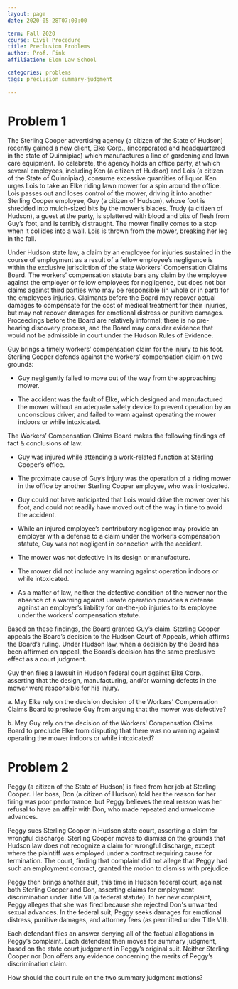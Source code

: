 ```yaml
---
layout: page 
date: 2020-05-28T07:00:00

term: Fall 2020
course: Civil Procedure 
title: Preclusion Problems
author: Prof. Fink
affiliation: Elon Law School 

categories: problems 
tags: preclusion summary-judgment 
  
---
```


# Problem 1

The Sterling Cooper advertising agency (a citizen of the State of Hudson) recently gained a new client, Elke Corp., (incorporated and headquartered in the state of Quinnipiac) which manufactures a line of gardening and lawn care equipment. To celebrate, the agency holds an office party, at which several employees, including Ken (a citizen of Hudson) and Lois (a citizen of the State of Quinnipiac), consume excessive quantities of liquor. Ken urges Lois to take an Elke riding lawn mower for a spin around the office. Lois passes out and loses control of the mower, driving it into another Sterling Cooper employee, Guy (a citizen of Hudson), whose foot is shredded into mulch-sized bits by the mower’s blades. Trudy (a citizen of Hudson), a guest at the party, is splattered with blood and bits of flesh from Guy’s foot, and is terribly distraught. The mower finally comes to a stop when it collides into a wall. Lois is thrown from the mower, breaking her leg in the fall. 

Under Hudson state law, a claim by an employee for injuries sustained in the course of employment as a result of a fellow employee’s negligence is within the exclusive jurisdiction of the state Workers’ Compensation Claims Board. The workers’ compensation statute bars any claim by the employee against the employer or fellow employees for negligence, but does not bar claims against third parties who may be responsible (in whole or in part) for the employee’s injuries. Claimants before the Board may recover actual damages to compensate for the cost of medical treatment for their injuries, but may not recover damages for emotional distress or punitive damages. Proceedings before the Board are relatively informal; there is no pre-hearing discovery process, and the Board may consider evidence that would not be admissible in court under the Hudson Rules of Evidence.

Guy brings a timely workers’ compensation claim for the injury to his foot. Sterling Cooper defends against the workers’ compensation claim on two grounds: 

- Guy negligently failed to move out of the way from the approaching mower.

- The accident was the fault of Elke, which designed and manufactured the mower without an adequate safety device to prevent operation by an unconscious driver, and failed to warn against operating the mower indoors or while intoxicated.

The Workers’ Compensation Claims Board makes the following findings of fact & conclusions of law:

- Guy was injured while attending a work-related function at Sterling Cooper’s office.

- The proximate cause of Guy’s injury was the operation of a riding mower in the office by another Sterling Cooper employee, who was intoxicated.

- Guy could not have anticipated that Lois would drive the mower over his foot, and could not readily have moved out of the way in time to avoid the accident.

- While an injured employee’s contributory negligence may provide an employer with a defense to a claim under the worker’s compensation statute, Guy was not negligent in connection with the accident. 

- The mower was not defective in its design or manufacture. 

- The mower did not include any warning against operation indoors or while intoxicated. 

- As a matter of law, neither the defective condition of the mower nor the absence of a warning against unsafe operation provides a defense against an employer’s liability for on-the-job injuries to its employee under the workers’ compensation statute.

Based on these findings, the Board granted Guy’s claim. Sterling Cooper appeals the Board’s decision to the Hudson Court of Appeals, which affirms the Board’s ruling. Under Hudson law, when a decision by the Board has been affirmed on appeal, the Board’s decision has the same preclusive effect as a court judgment. 

Guy then files a lawsuit in Hudson federal court against Elke Corp., asserting that the design, manufacturing, and/or warning defects in the mower were responsible for his injury. 

a. May Elke rely on the decision decision of the Workers' Compensation Claims Board to preclude Guy from arguing that the mower was defective?

b. May Guy rely on the decision of the Workers' Compensation Claims Board to preclude Elke from disputing that there was no warning against operating the mower indoors or while intoxicated?

# Problem 2

Peggy (a citizen of the State of Hudson) is fired from her job at Sterling Cooper. Her boss, Don (a citizen of Hudson) told her the reason for her firing was poor performance, but Peggy believes the real reason was her refusal to have an affair with Don, who made repeated and unwelcome advances.

Peggy sues Sterling Cooper in Hudson state court, asserting a claim for wrongful discharge. Sterling Cooper moves to dismiss on the grounds that Hudson law does not recognize a claim for wrongful discharge, except where the plaintiff was employed under a contract requiring cause for termination. The court, finding that complaint did not allege that Peggy had such an employment contract, granted the motion to dismiss with prejudice. 

Peggy then brings another suit, this time in Hudson federal court, against both Sterling Cooper and Don, asserting claims for employment discrimination under Title VII (a federal statute). In her new complaint, Peggy alleges that she was fired because she rejected Don's unwanted sexual advances. In the federal suit, Peggy seeks damages for emotional distress, punitive damages, and attorney fees (as permitted under Title VII). 

Each defendant files an answer denying all of the factual allegations in Peggy’s complaint. Each defendant then moves for summary judgment, based on the state court judgement in Peggy’s original suit. Neither Sterling Cooper nor Don offers any evidence concerning the merits of Peggy’s discrimination claim. 

How should the court rule on the two summary judgment motions?


